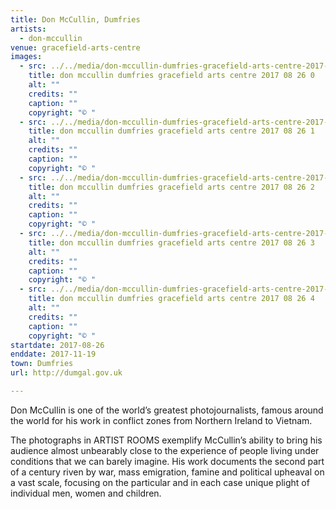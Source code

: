 ```yaml
---
title: Don McCullin, Dumfries
artists:
  - don-mccullin
venue: gracefield-arts-centre
images:
  - src: ../../media/don-mccullin-dumfries-gracefield-arts-centre-2017-08-26-0.webp
    title: don mccullin dumfries gracefield arts centre 2017 08 26 0
    alt: ""
    credits: ""
    caption: ""
    copyright: "© "
  - src: ../../media/don-mccullin-dumfries-gracefield-arts-centre-2017-08-26-1.webp
    title: don mccullin dumfries gracefield arts centre 2017 08 26 1
    alt: ""
    credits: ""
    caption: ""
    copyright: "© "
  - src: ../../media/don-mccullin-dumfries-gracefield-arts-centre-2017-08-26-2.webp
    title: don mccullin dumfries gracefield arts centre 2017 08 26 2
    alt: ""
    credits: ""
    caption: ""
    copyright: "© "
  - src: ../../media/don-mccullin-dumfries-gracefield-arts-centre-2017-08-26-3.webp
    title: don mccullin dumfries gracefield arts centre 2017 08 26 3
    alt: ""
    credits: ""
    caption: ""
    copyright: "© "
  - src: ../../media/don-mccullin-dumfries-gracefield-arts-centre-2017-08-26-4.webp
    title: don mccullin dumfries gracefield arts centre 2017 08 26 4
    alt: ""
    credits: ""
    caption: ""
    copyright: "© "
startdate: 2017-08-26
enddate: 2017-11-19
town: Dumfries
url: http://dumgal.gov.uk

---
```


Don McCullin is one of the world’s greatest photojournalists, famous around the world for his work in conflict zones from Northern Ireland to Vietnam.

The photographs in ARTIST ROOMS exemplify McCullin’s ability to bring his audience almost unbearably close to the experience of people living under conditions that we can barely imagine. His work documents the second part of a century riven by war, mass emigration, famine and political upheaval on a vast scale, focusing on the particular and in each case unique plight of individual men, women and children.